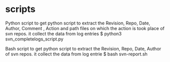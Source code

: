 # scripts

Python script to get python script to extract the Revision, Repo, Date, Author, Comment , Action and path files on which the action is took place of svn repos. it collect the data from log entries 
$ python3 svn_completelogs_script.py

Bash script to get python script to extract the Revision, Repo, Date, Author of svn repos. it collect the data from log entrie
$ bash svn-report.sh
